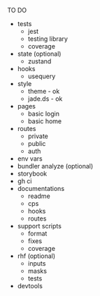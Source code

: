 TO DO

- tests
  - jest
  - testing library
  - coverage
- state (optional)
  - zustand
- hooks
  - usequery
- style
  - theme - ok
  - jade.ds - ok
- pages
  - basic login
  - basic home
- routes
  - private
  - public
  - auth
- env vars
- bundler analyze (optional)
- storybook
- gh ci
- documentations
  - readme
  - cps
  - hooks
  - routes
- support scripts
  - format
  - fixes
  - coverage
- rhf (optional)
  - inputs
  - masks
  - tests
- devtools

